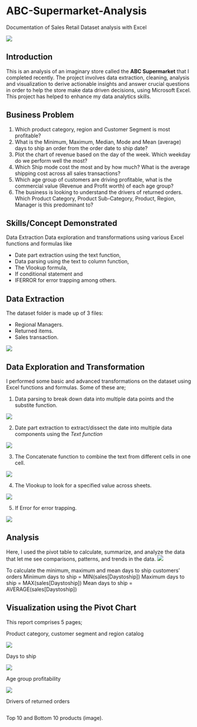 # ABC-Supermarket-Analysis
Documentation of Sales Retail Dataset analysis with Excel

![](https://github.com/yemiobolo/ABC-Supermarket-Analysis/blob/main/ABC%20Store/store%20picture.jpg)

## Introduction
This is an analysis of an imaginary store called the **ABC Supermarket** that I completed recently. The project involves data extraction, cleaning, analysis and visualization to derive actionable insights and answer crucial questions in order to help the store make data driven decisions, using Microsoft Excel. This project has helped to enhance my data analytics skills.

## Business Problem
1.	Which product category, region and Customer Segment is most profitable?
2.	What is the Minimum, Maximum, Median, Mode and Mean (average) days to ship an order from the order date to ship date?
3.	Plot the chart of revenue based on the day of the week. Which weekday do we perform well the most? 
4.	Which Ship mode cost the most and by how much? What is the average shipping cost across all sales transactions?
5.	Which age group of customers are driving profitable, what is the commercial value (Revenue and Profit worth) of each age group?
6.	The business is looking to understand the drivers of returned orders. Which Product Category, Product Sub-Category, Product, Region, Manager is this predominant to?

## Skills/Concept Demonstrated
Data Extraction 
Data exploration and transformations using various Excel functions and formulas like 
- Date part extraction using the text function, 
- Data parsing using the text to column function, 
- The Vlookup formula,
- If conditional statement and 
- IFERROR for error trapping among others.

## Data Extraction
The dataset folder is made up of 3 files:
- Regional Managers.
- Returned items.
- Sales transaction.

![](https://github.com/yemiobolo/ABC-Supermarket-Analysis/blob/main/ABC%20Store/extraction.PNG)

## Data Exploration and Transformation
I performed some basic and advanced transformations on the dataset using Excel functions and formulas. Some of these are;

1.	Data parsing to break down data into multiple data points and the substite function.

![](https://github.com/yemiobolo/ABC-Supermarket-Analysis/blob/main/ABC%20Store/substitute%20function.PNG)

2.	Date part extraction to extract/dissect the date into multiple data components using the *Text function* 

![](https://github.com/yemiobolo/ABC-Supermarket-Analysis/blob/main/ABC%20Store/Date%20part%20extraction.PNG)

3.  The Concatenate function to combine the text from different cells in one cell.

![](https://github.com/yemiobolo/ABC-Supermarket-Analysis/blob/main/ABC%20Store/Concatenate.PNG)

4.	The Vlookup to look for a specified value across sheets.

![](https://github.com/yemiobolo/ABC-Supermarket-Analysis/blob/main/ABC%20Store/vlookup.PNG)

5.	If Error for error trapping.

![](https://github.com/yemiobolo/ABC-Supermarket-Analysis/blob/main/ABC%20Store/iferror.PNG)

## Analysis
Here, I used the pivot table to calculate, summarize, and analyze  the data that let me see comparisons, patterns, and trends in the data.
![](https://github.com/yemiobolo/ABC-Supermarket-Analysis/blob/main/ABC%20Store/Pivot%20table.PNG)

To calculate the minimum, maximum and mean days to ship customers’ orders
Minimum days to ship = MIN(sales[Daystoship])
Maximum days to ship = MAX(sales[Daystoship])
Mean days to ship = AVERAGE(sales[Daystoship]) 

## Visualization using the Pivot Chart
This report comprises 5 pages;

Product category, customer segment and region catalog

![](https://github.com/yemiobolo/ABC-Supermarket-Analysis/blob/main/ABC%20Store/product%20catalogue.PNG)

Days to ship

![](https://github.com/yemiobolo/ABC-Supermarket-Analysis/blob/main/ABC%20Store/days%20to%20ship.PNG)

Age group profitability

![](https://github.com/yemiobolo/ABC-Supermarket-Analysis/blob/main/ABC%20Store/age%20group.PNG)

Drivers of returned orders

![]()

Top 10 and Bottom 10 products (image).






